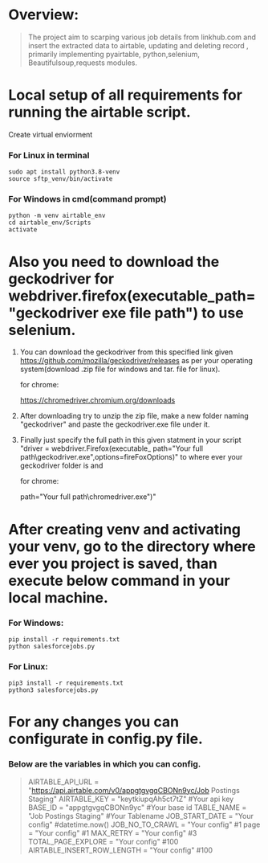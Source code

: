 # Overview:

> The project aim to scarping various job details from linkhub.com and insert the extracted data to airtable, updating and deleting record , primarily implementing pyairtable, python,selenium, Beautifulsoup,requests modules.


# Local setup of all requirements for running the airtable script.
Create virtual enviorment 

### For Linux in terminal
    sudo apt install python3.8-venv
    source sftp_venv/bin/activate

### For Windows in cmd(command prompt)
    python -m venv airtable_env
    cd airtable_env/Scripts
    activate


#  Also you need to download the geckodriver for webdriver.firefox(executable_path="geckodriver exe file path") to use selenium.

1. You can download the geckodriver from this specified link given https://github.com/mozilla/geckodriver/releases
   as per your operating system(download .zip file for windows and tar. file for linux).

   for chrome:

   https://chromedriver.chromium.org/downloads


2. After downloading try to unzip the zip file, make a new folder naming "geckodriver" and paste the geckodriver.exe 
   file under it.

3. Finally just specify the full path in this given statment in your script "driver = webdriver.Firefox(executable_
   path="Your full path\\geckodriver.exe",options=fireFoxOptions)" to where ever your geckodriver folder is and 

   for chrome:

    path="Your full path\\chromedriver.exe")"



# After creating venv and activating your venv, go to the directory where ever you project is saved, than  execute below command in your local machine.

### For Windows:
    pip install -r requirements.txt
    python salesforcejobs.py

### For Linux:
    pip3 install -r requirements.txt
    python3 salesforcejobs.py


# For any changes you can configurate in config.py file.

### Below are the variables in which you can config.
> AIRTABLE_API_URL = "https://api.airtable.com/v0/appgtgvgqCBONn9yc/Job Postings Staging"
> AIRTABLE_KEY = "keytkiupqAh5ct7tZ"  #Your api key
> BASE_ID = "appgtgvgqCBONn9yc"       #Your base id
> TABLE_NAME = "Job Postings Staging" #Your Tablename
> JOB_START_DATE = "Your config" #datetime.now()
> JOB_NO_TO_CRAWL = "Your config" #1
> page = "Your config" #1 
> MAX_RETRY = "Your config" #3
> TOTAL_PAGE_EXPLORE = "Your config" #100
> AIRTABLE_INSERT_ROW_LENGTH = "Your config" #100




